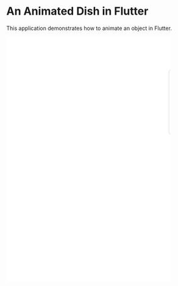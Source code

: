 # An Animated Dish in Flutter

This application demonstrates how to animate an object in Flutter.

![](assets/images/animated-dish.gif)
